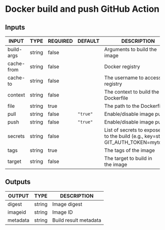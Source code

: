 # Docker build and push GitHub Action

## Inputs

<!-- AUTO-DOC-INPUT:START - Do not remove or modify this section -->

|   INPUT    |  TYPE  | REQUIRED | DEFAULT  |                                      DESCRIPTION                                       |
|------------|--------|----------|----------|----------------------------------------------------------------------------------------|
| build-args | string |  false   |          |                              Arguments to build the image                              |
| cache-from | string |  false   |          |                                    Docker registry                                     |
|  cache-to  | string |  false   |          |                        The username to access the <br>registry                         |
|  context   | string |  false   |          |                        The context to build the <br>Dockerfile                         |
|    file    | string |   true   |          |                               The path to the Dockerfile                               |
|    pull    | string |  false   | `"true"` |                               Enable/disable image pull                                |
|    push    | string |  false   | `"true"` |                               Enable/disable image push                                |
|  secrets   | string |  false   |          | List of secrets to expose <br>to the build (e.g., key=string, GIT\_AUTH\_TOKEN=mytoken)  |
|    tags    | string |   true   |          |                                 The tags of the image                                  |
|   target   | string |  false   |          |                         The target to build in <br>the image                           |

<!-- AUTO-DOC-INPUT:END -->

## Outputs

<!-- AUTO-DOC-OUTPUT:START - Do not remove or modify this section -->

|  OUTPUT  |  TYPE  |      DESCRIPTION      |
|----------|--------|-----------------------|
|  digest  | string |     Image digest      |
| imageid  | string |       Image ID        |
| metadata | string | Build result metadata |

<!-- AUTO-DOC-OUTPUT:END -->
